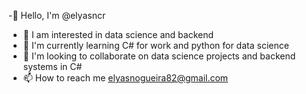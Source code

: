 -👋 Hello, I'm @elyasncr
- 👀 I am interested in data science and backend
- 🌱 I'm currently learning C# for work and python for data science
- 💞️ I'm looking to collaborate on data science projects and backend systems in C#
- 📫 How to reach me elyasnogueira82@gmail.com

<!---
elyasncr/elyasncr is a ✨ special ✨ repository because its `README.md` (this file) appears on your GitHub profile.
You can click the Preview link to take a look at your changes.
--->

